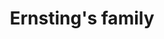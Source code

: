 ---
title: "Ernsting's family"
url: /koeln/ernstings-family-friedrich-ebert-platz/
shop: Kleidung
---